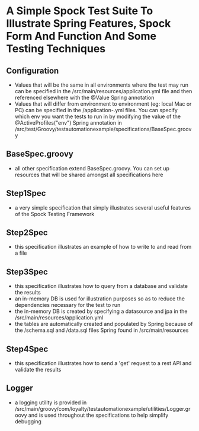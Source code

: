 # A Simple Spock Test Suite To Illustrate Spring Features, Spock Form And Function And Some Testing Techniques

## Configuration
- Values that will be the same in all environments where the test may run can be specified in the /src/main/resources/application.yml file and then referenced elsewhere with the @Value Spring annotation
- Values that will differ from environment to environment (eg: local Mac or PC) can be specified in the /application-<env>.yml files. You can specify which env you want the tests to run in by modifying the value of the @ActiveProfiles("env") Spring annotation in /src/test/Groovy/testautomationexample/specifications/BaseSpec.groovy

## BaseSpec.groovy
- all other specification extend BaseSpec.groovy. You can set up resources that will be shared amongst all specifications here

## Step1Spec
- a very simple specification that simply illustrates several useful features of the Spock Testing Framework

## Step2Spec
- this specification illustrates an example of how to write to and read from a file

## Step3Spec
- this specification illustrates how to query from a database and validate the results
- an in-memory DB is used for illustration purposes so as to reduce the dependencies necessary for the test to run
- the in-memory DB is created by specifying a datasource and jpa in the /src/main/resources/application.yml
- the tables are automatically created and populated by Spring because of the /schema.sql and /data.sql files Spring found in /src/main/resources

## Step4Spec
- this specification illustrates how to send a 'get' request to a rest API and validate the results

## Logger
- a logging utility is provided in /src/main/groovy/com/loyalty/testautomationexample/utilities/Logger.groovy and is used throughout the specifications to help simplify debugging

